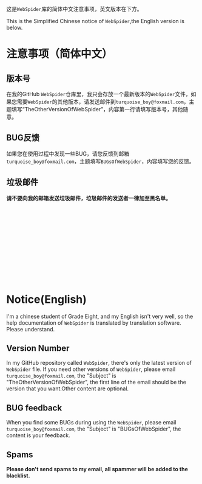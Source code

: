 
这是`WebSpider`库的简体中文注意事项，英文版本在下方。

This is the Simplified Chinese notice of `WebSpider`,the English version is below.

# 注意事项（简体中文）

## 版本号
在我的GitHub `WebSpider`仓库里，我只会存放一个最新版本的`WebSpider`文件，如果您需要`WebSpider`的其他版本，请发送邮件到`turquoise_boy@foxmail.com`，主题填写“TheOtherVersionOfWebSpider”，内容第一行请填写版本号，其他随意。

## BUG反馈
如果您在使用过程中发现一些BUG，请您反馈到邮箱`turquoise_boy@foxmail.com`，主题填写`BUGsOfWebSpider`，内容填写您的反馈。

## 垃圾邮件
**请不要向我的邮箱发送垃圾邮件，垃圾邮件的发送者一律加至黑名单。**

<br/>
<br/>
<br/>
<br/>
<br/>
<br/>
<br/>
<br/>
<br/>
<br/>
<br/>


# Notice(English)

I'm a chinese student of Grade Eight, and my English isn't very well, so the help documentation of `WebSpider` is translated by translation software. Please understand.

## Version Number
In my GitHub repository called `WebSpider`, there's only the latest version of `WebSpider` file. If you need other versions of `WebSpider`, please email `turquoise_boy@foxmail.com`, the "Subject" is "TheOtherVersionOfWebSpider", the first line of the email should be the version that you want.Other content are optional.

## BUG feedback
When you find some BUGs during using the `WebSpider`, please email `turquoise_boy@foxmail.com`, the "Subject" is "BUGsOfWebSpider", the content is your feedback.

## Spams
**Please don't send spams to my email, all spammer will be added to the blacklist.**

